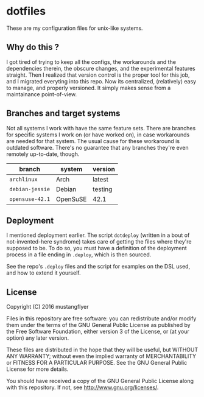 # dotfiles

These are my configuration files for unix-like systems.


## Why do this ?

I got tired of trying to keep all the configs, the
workarounds and the dependencies therein, the obscure
changes, and the experimental features straight.  Then I
realized that version control is the proper tool for this
job, and I migrated everyting into this repo.  Now its
centralized, (relatively) easy to manage, and properly
versioned. It simply makes sense from a maintainance
point-of-view.


## Branches and target systems

Not all systems I work with have the same feature sets.
There are branches for specific systems I work on (or have
worked on), in case workarounds are needed for that system.
The usual cause for these workaround is outdated software.
There's no guarantee that any branches they're even remotely
up-to-date, though.

| branch          | system   | version |
| --------------- | -------- | ------- |
| `archlinux`     | Arch     | latest  |
| `debian-jessie` | Debian   | testing |
| `opensuse-42.1` | OpenSuSE | 42.1    |


## Deployment

I mentioned deployment earlier.  The script `dotdeploy`
(written in a bout of not-invented-here syndrome) takes care
of getting the files where they're supposed to be. To do so,
you must have a definition of the deployment process in a
file ending in `.deploy`, which is then sourced.

See the repo's `.deploy` files and the script for examples
on the DSL used, and how to extend it yourself.


## License

Copyright (C) 2016 mustangflyer

Files in this repository are free software: you can
redistribute and/or modify them under the terms of the GNU
General Public License as published by the Free Software
Foundation, either version 3 of the License, or (at your
option) any later version.

These files are distributed in the hope that they will be
useful, but WITHOUT ANY WARRANTY; without even the implied
warranty of MERCHANTABILITY or FITNESS FOR A PARTICULAR
PURPOSE.  See the GNU General Public License for more
details.

You should have received a copy of the GNU General Public
License along with this repository. If not, see
<http://www.gnu.org/licenses/>.
